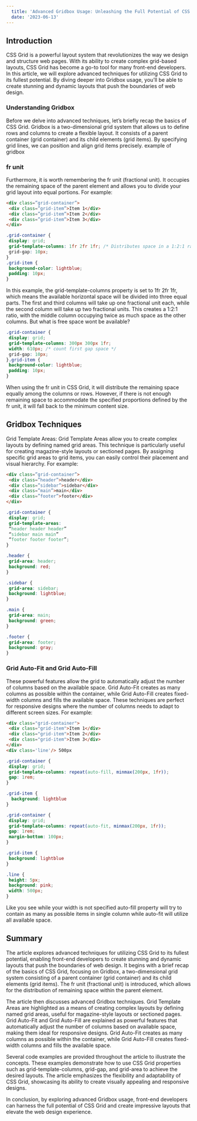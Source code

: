```yaml
---
  title: 'Advanced Gridbox Usage: Unleashing the Full Potential of CSS Grid'
  date: '2023-06-13'
---
```


## Introduction
CSS Grid is a powerful layout system that revolutionizes the way we design and structure web pages. With its ability to create complex grid-based layouts, CSS Grid has become a go-to tool for many front-end developers. In this article, we will explore advanced techniques for utilizing CSS Grid to its fullest potential. By diving deeper into Gridbox usage, you’ll be able to create stunning and dynamic layouts that push the boundaries of web design.

### Understanding Gridbox
Before we delve into advanced techniques, let’s briefly recap the basics of CSS Grid. Gridbox is a two-dimensional grid system that allows us to define rows and columns to create a flexible layout. It consists of a parent container (grid container) and its child elements (grid items). By specifying grid lines, we can position and align grid items precisely.
example of gridbox
### fr unit
Furthermore, it is worth remembering the fr unit (fractional unit). It occupies the remaining space of the parent element and allows you to divide your grid layout into equal portions.
For example:
```html
<div class=”grid-container”>
 <div class=”grid-item”>Item 1</div>
 <div class=”grid-item”>Item 2</div>
 <div class=”grid-item”>Item 3</div>
</div>
```
```css
.grid-container {
 display: grid;
 grid-template-columns: 1fr 2fr 1fr; /* Distributes space in a 1:2:1 ratio */
 grid-gap: 10px;
}
.grid-item {
 background-color: lightblue;
 padding: 10px;
}
```
In this example, the grid-template-columns property is set to 1fr 2fr 1fr, which means the available horizontal space will be divided into three equal parts. The first and third columns will take up one fractional unit each, while the second column will take up two fractional units. This creates a 1:2:1 ratio, with the middle column occupying twice as much space as the other columns. But what is free space wont be available?
```css
.grid-container {
 display: grid;
 grid-template-columns: 300px 300px 1fr;
 width: 610px; /* count first gap space */
 grid-gap: 10px;
}.grid-item {
 background-color: lightblue;
 padding: 10px;
}
```
When using the fr unit in CSS Grid, it will distribute the remaining space equally among the columns or rows. However, if there is not enough remaining space to accommodate the specified proportions defined by the fr unit, it will fall back to the minimum content size.
## Gridbox Techniques
Grid Template Areas: Grid Template Areas allow you to create complex layouts by defining named grid areas. This technique is particularly useful for creating magazine-style layouts or sectioned pages. By assigning specific grid areas to grid items, you can easily control their placement and visual hierarchy. For example:
```html
<div class=”grid-container”>
 <div class=”header”>header</div>
 <div class=”sidebar”>sidebar</div>
 <div class=”main”>main</div>
 <div class=”footer”>footer</div>
</div>
```
```css
.grid-container {
 display: grid;
 grid-template-areas:
 “header header header”
 “sidebar main main”
 “footer footer footer”;
}

.header {
 grid-area: header;
 background: red;
}

.sidebar {
 grid-area: sidebar;
 background: lightblue;
}

.main {
 grid-area: main;
 background: green;
}

.footer {
 grid-area: footer;
 background: gray;
}
```
### Grid Auto-Fit and Grid Auto-Fill
These powerful features allow the grid to automatically adjust the number of columns based on the available space. Grid Auto-Fit creates as many columns as possible within the container, while Grid Auto-Fill creates fixed-width columns and fills the available space. These techniques are perfect for responsive designs where the number of columns needs to adapt to different screen sizes. For example:
```html
<div class="grid-container">
 <div class="grid-item">Item 1</div>
 <div class="grid-item">Item 2</div>
 <div class="grid-item">Item 3</div>
</div>
<div class='line'/> 500px
```
```css
.grid-container {
 display: grid;
 grid-template-columns: repeat(auto-fill, minmax(200px, 1fr));
 gap: 1rem;
}

.grid-item {
  background: lightblue
}

.grid-container {
 display: grid;
 grid-template-columns: repeat(auto-fit, minmax(200px, 1fr));
 gap: 1rem;
 margin-bottom: 100px;
}

.grid-item {
 background: lightblue
}

.line {
 height: 5px;
 background: pink;
 width: 500px;
}
```
Like you see while your width is not specified auto-fill property will try to contain as many as possible items in single column while auto-fit will utilize all available space.
## Summary
The article explores advanced techniques for utilizing CSS Grid to its fullest potential, enabling front-end developers to create stunning and dynamic layouts that push the boundaries of web design. It begins with a brief recap of the basics of CSS Grid, focusing on Gridbox, a two-dimensional grid system consisting of a parent container (grid container) and its child elements (grid items). The fr unit (fractional unit) is introduced, which allows for the distribution of remaining space within the parent element.

The article then discusses advanced Gridbox techniques. Grid Template Areas are highlighted as a means of creating complex layouts by defining named grid areas, useful for magazine-style layouts or sectioned pages. Grid Auto-Fit and Grid Auto-Fill are explained as powerful features that automatically adjust the number of columns based on available space, making them ideal for responsive designs. Grid Auto-Fit creates as many columns as possible within the container, while Grid Auto-Fill creates fixed-width columns and fills the available space.

Several code examples are provided throughout the article to illustrate the concepts. These examples demonstrate how to use CSS Grid properties such as grid-template-columns, grid-gap, and grid-area to achieve the desired layouts. The article emphasizes the flexibility and adaptability of CSS Grid, showcasing its ability to create visually appealing and responsive designs.

In conclusion, by exploring advanced Gridbox usage, front-end developers can harness the full potential of CSS Grid and create impressive layouts that elevate the web design experience.